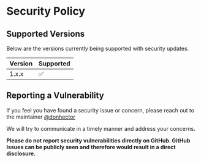 # Security Policy

## Supported Versions

Below are the versions currently being supported with security updates.

| Version | Supported          |
| ------- | ------------------ |
| 1.x.x   | :white_check_mark: |

## Reporting a Vulnerability

If you feel you have found a security issue or concern, please reach out to the maintainer [@donhector](https://github.com/donhector)

We will try to communicate in a timely manner and address your concerns.

**Please do not report security vulnerabilities directly on GitHub. GitHub Issues can be publicly seen and therefore would result in a direct disclosure.**
